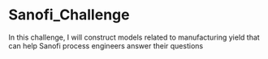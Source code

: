 # Sanofi_Challenge
In this challenge, I will construct models related to manufacturing yield that can help Sanofi process engineers answer their questions
